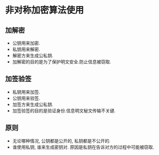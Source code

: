 # 非对称加密算法使用

## 加解密
* 公钥用来加密.
* 私钥用来解密.
* 解密方来生成公私钥.
* 加解密的目的是为了保护明文安全.防止信息被窃取.
  

## 加签验签
* 私钥用来加签.
* 公钥用来验签.
* 加签方来生成公私钥.
* 加签验签的目的是验证身份.信息明文秘文传输不关键.


## 原则
* 无论哪种情况, 公钥都是公开的, 私钥都是不公开的.
* 谁使用私钥, 谁来生成密钥对. 原因是私钥在告诉对方的过程中可能被窃取.



